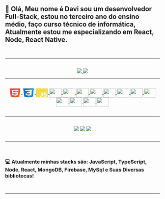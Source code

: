 <h2> 👋 Olá, Meu nome é Davi sou um desenvolvedor Full-Stack, estou no terceiro ano do ensino médio, faço curso técnico de informática, Atualmente estou me especializando em React, Node, React Native. </h2>
<br>
<hr>
<br>
<div align="center">
  <a href="https://github.com/davimarcilio">
  <img height="160em" src="https://github-readme-stats.vercel.app/api?username=davimarcilio&show_icons=true&theme=tokyonight&include_all_commits=true&count_private=true"/>
  <img height="160em" src="https://github-readme-stats.vercel.app/api/top-langs/?username=davimarcilio&layout=compact&langs_count=7&theme=tokyonight"/>
</div>
<hr>
<div align="center" style="display: inline_block"><br>
  <img align="center"  height="30" width="40" src="https://raw.githubusercontent.com/devicons/devicon/master/icons/html5/html5-original.svg">
  <img align="center"  height="30" width="40" src="https://raw.githubusercontent.com/devicons/devicon/master/icons/css3/css3-original.svg">
  <img align="center" height="30" width="40" src="https://raw.githubusercontent.com/devicons/devicon/master/icons/javascript/javascript-plain.svg">
  <img align="center" height="30" width="40"src="https://cdn.jsdelivr.net/gh/devicons/devicon/icons/bootstrap/bootstrap-original.svg" />
  <img align="center" height="30" width="40" src="https://cdn.jsdelivr.net/gh/devicons/devicon/icons/jquery/jquery-original.svg" />
 <img align="center" height="30" width="40" src="https://cdn.jsdelivr.net/gh/devicons/devicon/icons/firebase/firebase-plain.svg" />
 <img align="center" height="30" width="40" src="https://cdn.jsdelivr.net/gh/devicons/devicon/icons/nodejs/nodejs-original.svg" />
 <img align="center" height="30" width="40" src="https://cdn.jsdelivr.net/gh/devicons/devicon/icons/figma/figma-original.svg" />
 <img align="center" height="30" width="40" src="https://cdn.jsdelivr.net/gh/devicons/devicon/icons/express/express-original.svg" />
 <img align="center"  height="30" width="40" src="https://cdn.jsdelivr.net/gh/devicons/devicon/icons/mysql/mysql-original.svg" />
 <img align="center"  height="30" width="40" src="https://cdn.jsdelivr.net/gh/devicons/devicon/icons/mongodb/mongodb-original.svg" />
 <img align="center"  height="30" width="40" src="https://cdn.jsdelivr.net/gh/devicons/devicon/icons/typescript/typescript-original.svg" />
 <img align="center"  height="30" width="40" src="https://cdn.jsdelivr.net/gh/devicons/devicon/icons/react/react-original.svg" />
 <img align="center"  height="30" width="40" src="https://cdn.jsdelivr.net/gh/devicons/devicon/icons/tailwindcss/tailwindcss-plain.svg" />
 <img align="center"  height="30" width="40" src="https://cdn.jsdelivr.net/gh/devicons/devicon/icons/electron/electron-original.svg" />
          
                          
          
</div>
  <br>
  <hr>
 <br>
<div align="center"> 
  <a href="https://instagram.com/davi__marcilio" target="_blank"><img src="https://img.shields.io/badge/-Instagram-%23E4405F?style=for-the-badge&logo=instagram&logoColor=white" target="_blank"></a>
  <a href = "mailto:davimarcilio.js@gmail.com"><img src="https://img.shields.io/badge/-Gmail-%23333?style=for-the-badge&logo=gmail&logoColor=white" target="_blank"></a>
  <a href="https://www.linkedin.com/in/davi-marcilio-89a694240/" target="_blank"><img src="https://img.shields.io/badge/-LinkedIn-%230077B5?style=for-the-badge&logo=linkedin&logoColor=white" target="_blank"></a> 
 </div>
 <br>
 <hr>
 <br>
<h3>💻 Atualmente minhas stacks são: JavaScript, TypeScript, Node, React, MongoDB, Firebase, MySql e Suas Diversas bibliotecas!</h3>
<br>
<hr>
<!-- <br>
<div align="center">
<h1>🥇Certificado conclusão HTML, CSS, JavaScript</h1>
<br>
<img width="780em" src="https://storage.googleapis.com/download/storage/v1/b/certificado-f6de1.appspot.com/o/DVWBDMB20HT283116.png?generation=1658446780383736&alt=media">
</div>
<br>
<hr>
<br>
<div align="center">
<h1>🥇Certificado conclusão FireBase, jQuery, Bootstrap</h1>
<br>
<img width="780em" src="https://storage.googleapis.com/download/storage/v1/b/certificado-f6de1.appspot.com/o/DVWBDMB20FI283116.png?generation=1660952734635894&alt=media"></div> -->
